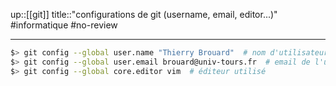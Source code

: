 up::[[git]]
title::"configurations de git (username, email, editor...)"
#informatique #no-review 

----

```bash
$> git config --global user.name "Thierry Brouard"  # nom d'utilisateur local
$> git config --global user.email brouard@univ-tours.fr  # email de l'utilisateur
$> git config --global core.editor vim  # éditeur utilisé
```
